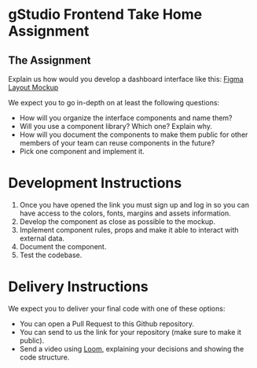 # gStudio Frontend Take Home Assignment

## The Assignment
Explain us how would you develop a dashboard interface like this: [Figma Layout Mockup](https://www.figma.com/file/dyQjea3CuFLm14QdFT1rLW/gStudio-Frontend-Take-Home-Assignment?node-id=0%3A1)

We expect you to go in-depth on at least the following questions:

- How will you organize the interface components and name them?
- Will you use a component library? Which one? Explain why.
- How will you document the components to make them public for other members of your team can reuse components in the future?
- Pick one component and implement it. 

# Development Instructions

1. Once you have opened the link you must sign up and log in so you can have access to the colors, fonts, margins and assets information.
2. Develop the component as close as possible to the mockup.
3. Implement component rules, props and make it able to interact with external data.
4. Document the component.
5. Test the codebase.

# Delivery Instructions

We expect you to deliver your final code with one of these options:

- You can open a Pull Request to this Github repository.
- You can send to us the link for your repository (make sure to make it public).
- Send a video using [Loom](https://www.loom.com/), explaining your decisions and showing the code structure.

